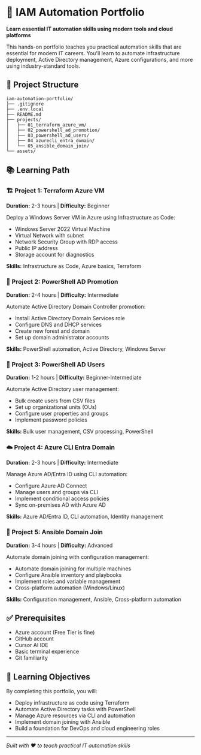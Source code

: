# 🚀 IAM Automation Portfolio

**Learn essential IT automation skills using modern tools and cloud platforms**

This hands-on portfolio teaches you practical automation skills that are essential for modern IT careers. You'll learn to automate infrastructure deployment, Active Directory management, Azure configurations, and more using industry-standard tools.

## 📁 Project Structure

```
iam-automation-portfolio/
├── .gitignore
├── .env.local
├── README.md
├── projects/
│   ├── 01_terraform_azure_vm/
│   ├── 02_powershell_ad_promotion/
│   ├── 03_powershell_ad_users/
│   ├── 04_azurecli_entra_domain/
│   └── 05_ansible_domain_join/
└── assets/
```

## 📚 Learning Path

### 🏗️ Project 1: Terraform Azure VM
**Duration:** 2-3 hours | **Difficulty:** Beginner

Deploy a Windows Server VM in Azure using Infrastructure as Code:
- Windows Server 2022 Virtual Machine
- Virtual Network with subnet
- Network Security Group with RDP access
- Public IP address
- Storage account for diagnostics

**Skills:** Infrastructure as Code, Azure basics, Terraform

### 🔧 Project 2: PowerShell AD Promotion
**Duration:** 2-4 hours | **Difficulty:** Intermediate

Automate Active Directory Domain Controller promotion:
- Install Active Directory Domain Services role
- Configure DNS and DHCP services
- Create new forest and domain
- Set up domain administrator accounts

**Skills:** PowerShell automation, Active Directory, Windows Server

### 👥 Project 3: PowerShell AD Users
**Duration:** 1-2 hours | **Difficulty:** Beginner-Intermediate

Automate Active Directory user management:
- Bulk create users from CSV files
- Set up organizational units (OUs)
- Configure user properties and groups
- Implement password policies

**Skills:** Bulk user management, CSV processing, PowerShell

### ☁️ Project 4: Azure CLI Entra Domain
**Duration:** 2-3 hours | **Difficulty:** Intermediate

Manage Azure AD/Entra ID using CLI automation:
- Configure Azure AD Connect
- Manage users and groups via CLI
- Implement conditional access policies
- Sync on-premises AD with Azure AD

**Skills:** Azure AD/Entra ID, CLI automation, Identity management

### 🤖 Project 5: Ansible Domain Join
**Duration:** 3-4 hours | **Difficulty:** Advanced

Automate domain joining with configuration management:
- Automate domain joining for multiple machines
- Configure Ansible inventory and playbooks
- Implement roles and variable management
- Cross-platform automation (Windows/Linux)

**Skills:** Configuration management, Ansible, Cross-platform automation

## ✅ Prerequisites

- Azure account (Free Tier is fine)
- GitHub account
- Cursor AI IDE
- Basic terminal experience
- Git familiarity

## 🎯 Learning Objectives

By completing this portfolio, you will:
- Deploy infrastructure as code using Terraform
- Automate Active Directory tasks with PowerShell
- Manage Azure resources via CLI and automation
- Implement domain joining with Ansible
- Build a foundation for DevOps and cloud engineering roles

---

*Built with ❤️ to teach practical IT automation skills* 